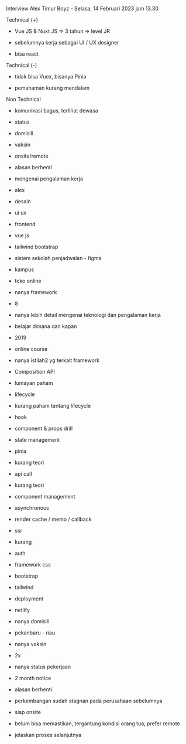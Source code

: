 Interview Alex Timur Boyz - Selasa, 14 Februari 2023 jam 13.30  

  

Technical (+)  

- Vue JS & Nuxt JS => 3 tahun => level JR  
    
- sebelumnya kerja sebagai UI / UX designer  
    
- bisa react  
    

Technical (-)  

- tidak bisa Vuex, bisanya Pinia  
    
- pemahaman kurang mendalam  
    

Non Technical  

- komunikasi bagus, terlihat dewasa  
    
- status  
    
- domisili  
    
- vaksin  
    
- onsite/remote  
    
- alasan berhenti  
    

  

  

- mengenai pengalaman kerja  
    

- alex  
    
- desain  
    
- ui ux  
    
- frontend  
    
- vue js  
    
- tailwind bootstrap  
    
- sistem sekolah penjadwalan - figma  
    
- kampus  
    
- toko online  
    

- nanya framework  
    

- 8  
    

- nanya lebih detail mengenai teknologi dan pengalaman kerja  
    
- belajar dimana dan kapan  
    

- 2019  
    
- online course  
    

- nanya istilah2 yg terkait framework  
    

- Composition API  
    

- lumayan paham  
    

- lifecycle  
    

- kurang paham tentang lifecycle  
    

- hook  
    
- component & props drill  
    
- state management  
    

- pinia  
    
- kurang teori  
    

- api call  
    

- kurang teori  
    

- component management  
    
- asynchronous  
    
- render cache / memo / callback  
    
- ssr  
    

- kurang  
    

- auth  
    
- framework css  
    

- bootstrap  
    
- tailwind  
    

- deployment  
    

- netlify  
    

- nanya domisili  
    

- pekanbaru - riau  
    

- nanya vaksin  
    

- 2x  
    

- nanya status pekerjaan  
    

- 2 month notice  
    

- alasan berhenti  
    

- perkembangan sudah stagnan pada perusahaan sebelumnya  
    

- siap onsite  
    

- belum bisa memastikan, tergantung kondisi orang tua, prefer remote  
    

- jelaskan proses selanjutnya